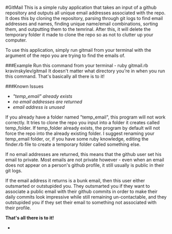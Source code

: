 #GitMail
This is a simple ruby application that takes an input of a github repository and outputs all unique email addresses associated with the repo. It does this by cloning the repository, parsing through git logs to find email addresses and names, finding unique name/email combinations, sorting them, and outputting them to the temrinal. After this, it will delete the temporary folder it made to clone the repo so as not to clutter up your computer.

To use this application, simply run gitmail from your terminal with the argument of the repo you are trying to find the emails of.

###Example
Run this command from your terminal -
ruby gitmail.rb kravinskylev/gitmail
It doesn't matter what directory you're in when you run this command.
That's basically all there is to it!

###Known Issues
* *"temp_email" already exists*
* *no email addresses are returned*
* *email address is unused*

If you already have a folder named "temp_email", this program will not work correctly. It tries to clone the repo you input into a folder it creates called temp_folder. If temp_folder already exists, the program by default will not force the repo into the already existing folder. I suggest renaming your temp_email folder, or, if you have some ruby knowledge, editing the finder.rb file to create a temporary folder called something else.

If no email addresses are returned, this means that the github user set his email to private. Most emails are not private however - even when an email does not appear on a person's github profile, it still usually is public in their git logs.

If the email address it returns is a bunk email, then this user either outsmarted or outstupided you. They outsmarted you if they want to associate a public email with their github commits in order to make their daily commits look impressive while still remaining un-contactable, and they outstupided you if they set their email to something not associated with their profile.

**That's all there is to it!**

* 
